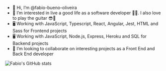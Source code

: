- 👋 Hi, I’m @fabio-bueno-oliveira
- 👀 I’m interested in live a good life as a software developer 👨‍💻. I also love to play the guitar 😎🎸
- 🖥 Working with JavaScript, Typescript, React, Angular, Jest, HTML and Sass for Frontend projects
- 🖥 Working with JavaScript, Node.js, Express, Heroku and SQL for Backend projects
- 💞️ I’m looking to collaborate on interesting projects as a Front End and Back End developer

<!---
fabio-bueno-oliveira/fabio-bueno-oliveira is a ✨ special ✨ repository because its `README.md` (this file) appears on your GitHub profile.
You can click the Preview link to take a look at your changes.
--->
![Fabio's GitHub stats](https://github-readme-stats.vercel.app/api?username=fabio-bueno-oliveira&theme=dark&show_icons=true)
